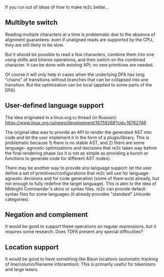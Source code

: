 If you run out of ideas of how to make re2c better...

## Multibyte switch

Reading multiple characters at a time is problematic due to the absence of
alignment guarantees: even if unaligned reads are supported by the CPU, they are
still likely to be slow.

But it should be possible to read a few characters, combine them into one using
shifts and bitwise operations, and then switch on the combined character. It can
be done with existing API; no new primitives are needed.

Of course it will only help in cases when the underlying DFA has long "chains"
of transitions without branches that can be collapsed into one transition. But
the optimization can be local (applied to some parts of the DFA).

## User-defined language support

The idea originated in a linux.org.ru thread (in Russian):
    https://www.linux.org.ru/news/development/16759268?cid=16762746

The original idea was to provide an API to render the generated AST into code
and let the user implement it in the form of a plugin/library. This is
problematic because 1) there is no stable AST, and 2) there are some language-
agnostic optimizations and decisions that re2c takes way before the final
rendering phase (so it is not as simple as providing a bunch or functions to
generate code for different AST nodes).

There may be another way to provide any-language support: let the user define a
set of primitives/configurations that re2c will use for language-agnostic
decisions and for code generation (some of them exist already, but not enough to
fully redefine the target language). This is akin to the idea of Midnight
Commander's skins or syntax files. re2c can provide default syntax files for
some languages (it already provides "standard" Unicode categories).

## Negation and complement

It would be good to support these operations on regular expressions, but it
requires some research. Does TDFA present any special difficulties?

## Location support

It would be good to have something like Bison locations (automatic tracking of
line/column/filename inforamtion). This is primarily useful for tokenizers and
large lexers.

